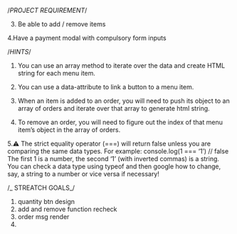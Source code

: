 /_PROJECT REQUIREMENT_/

<!-- 1. Follow the design spec -->
<!-- 2. Render the three menu options using javaScript -->

3. Be able to add / remove items

4.Have a payment modal with compulsory form inputs

/_HINTS_/

1. You can use an array method to iterate over the data and create HTML string for each menu item.

2. You can use a data-attribute to link a button to a menu item.

3. When an item is added to an order, you will need to push its object to an array of orders and iterate over that array to generate html string.

4. To remove an order, you will need to figure out the index of that menu item’s object in the array of orders.

5.⚠️ The strict equality operator (===) will return false unless you are comparing the same data types. For example: console.log(1 === ‘1’) // false The first 1 is a number, the second ‘1’ (with inverted commas) is a string. You can check a data type using typeof and then google how to change, say, a string to a number or vice versa if necessary!

/_ STREATCH GOALS_/

1. quantity btn design
2. add and remove function recheck
3. order msg render
4.
